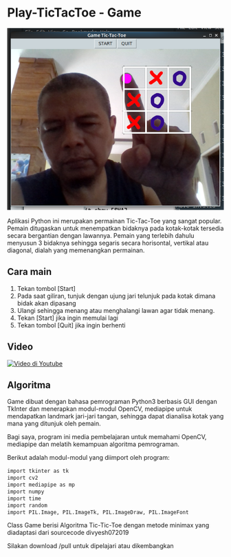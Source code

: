 # Play-TicTacToe - Game


![Play-TicTacToe ScreenShoot](screenshot-play-tictactoe.png)

Aplikasi Python ini merupakan permainan Tic-Tac-Toe yang sangat popular. Pemain ditugaskan untuk menempatkan bidaknya pada kotak-kotak tersedia secara bergantian dengan lawannya. Pemain yang terlebih dahulu menyusun 3 bidaknya sehingga segaris secara horisontal, vertikal atau diagonal, dialah yang memenangkan permainan. 

## Cara main

1. Tekan tombol [Start]
2. Pada saat giliran, tunjuk dengan ujung jari telunjuk pada kotak dimana bidak akan dipasang
3. Ulangi sehingga menang atau menghalangi lawan agar tidak menang.
5. Tekan [Start] jika ingin memulai lagi
6. Tekan tombol [Quit] jika ingin berhenti

## Video

[![Video di Youtube](https://img.youtube.com/vi/g6DOW_CXc4c/0.jpg)](https://www.youtube.com/watch?v=g6DOW_CXc4c)

## Algoritma

Game dibuat dengan bahasa pemrograman Python3 berbasis GUI dengan TkInter dan menerapkan modul-modul OpenCV, mediapipe untuk mendapatkan landmark jari-jari tangan, sehingga dapat dianalisa kotak yang mana yang ditunjuk oleh pemain.

Bagi saya, program ini media pembelajaran untuk memahami OpenCV, mediapipe dan melatih kemampuan algoritma pemrograman.

Berikut adalah modul-modul yang diimport oleh program:

    import tkinter as tk
    import cv2
    import mediapipe as mp
    import numpy
    import time
    import random
    import PIL.Image, PIL.ImageTk, PIL.ImageDraw, PIL.ImageFont


Class Game berisi Algoritma Tic-Tic-Toe dengan metode minimax yang diadaptasi dari sourcecode divyesh072019

Silakan download /pull untuk dipelajari atau dikembangkan

